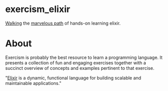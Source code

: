 # exercism_elixir
[Walking](https://exercism.org/profiles/dbs-97) the [marvelous path](https://exercism.org/tracks/elixir/exercises) of hands-on learning elixir. 
# About 
Exercism is probably the best resource to learn a programming language. It presents a collection of fun and engaging exercises together with a succinct overview of concepts and examples pertinent to that exercise.

"[Elixir](https://elixir-lang.org/) is a dynamic, functional language for building scalable and maintainable applications."

